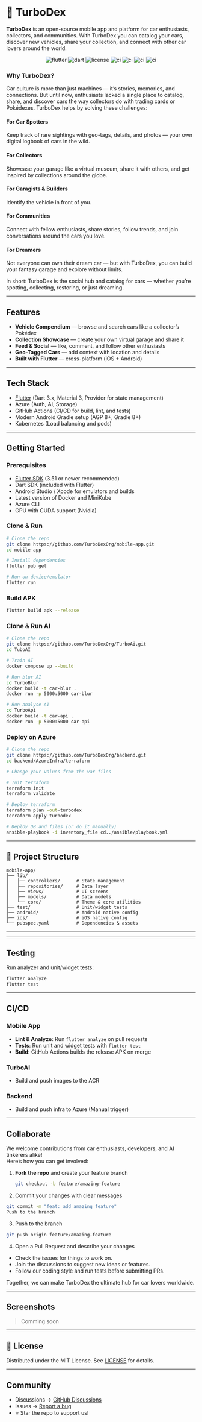 # 🚗 TurboDex

**TurboDex** is an open-source mobile app and platform for car enthusiasts, collectors, and communities.
With TurboDex you can catalog your cars, discover new vehicles, share your collection, and connect with other car lovers around the world.

<p align="center">
  <img src="https://img.shields.io/badge/Flutter-3.x-blue?logo=flutter" alt="flutter" />
  <img src="https://img.shields.io/badge/Dart-3.x-0175C2?logo=dart" alt="dart" />
  <img src="https://img.shields.io/badge/License-MIT-green.svg" alt="license" />
  <img src="https://img.shields.io/github/actions/workflow/status/Turbo-Dex/mobile_app/app.yml?branch=dev&label=Mobile%20App%20CI" alt="ci" />
  <img src="https://img.shields.io/github/actions/workflow/status/Turbo-Dex/TurboAi/ai.yml?branch=dev&label=Turbo%20Ai%20CI" alt="ci" />
  <img src="https://img.shields.io/github/actions/workflow/status/Turbo-Dex/TurboAi/blur.yml?branch=dev&label=Turbo%20Blur%20CI" alt="ci" />
  <img src="https://img.shields.io/github/actions/workflow/status/Turbo-Dex/backend/infra.yml?label=Backend%20CI" alt="ci" />
</p>

### Why TurboDex?

Car culture is more than just machines — it’s stories, memories, and connections. But until now, enthusiasts lacked a single place to catalog, share, and discover cars the way collectors do with trading cards or Pokédexes. TurboDex helps by solving these challenges:

#### For Car Spotters
Keep track of rare sightings with geo-tags, details, and photos — your own digital logbook of cars in the wild.

#### For Collectors 
Showcase your garage like a virtual museum, share it with others, and get inspired by collections around the globe.

#### For Garagists & Builders
Identify the vehicle in front of you.

#### For Communities
Connect with fellow enthusiasts, share stories, follow trends, and join conversations around the cars you love.

#### For Dreamers 
Not everyone can own their dream car — but with TurboDex, you can build your fantasy garage and explore without limits.

In short: TurboDex is the social hub and catalog for cars — whether you’re spotting, collecting, restoring, or just dreaming.

---

## Features

* **Vehicle Compendium** — browse and search cars like a collector’s Pokédex
* **Collection Showcase** — create your own virtual garage and share it
* **Feed & Social** — like, comment, and follow other enthusiasts
* **Geo-Tagged Cars** — add context with location and details
* **Built with Flutter** — cross-platform (iOS + Android)

---

## Tech Stack

* [Flutter](https://flutter.dev/) (Dart 3.x, Material 3, Provider for state management)
* Azure (Auth, AI, Storage)
* GitHub Actions (CI/CD for build, lint, and tests)
* Modern Android Gradle setup (AGP 8+, Gradle 8+)
* Kubernetes (Load balancing and pods)

---

## Getting Started

### Prerequisites

* [Flutter SDK](https://docs.flutter.dev/get-started/install) (3.51 or newer recommended)
* Dart SDK (included with Flutter)
* Android Studio / Xcode for emulators and builds
* Latest version of Docker and MiniKube
* Azure CLI
* GPU with CUDA support (Nvidia)

### Clone & Run

```bash
# Clone the repo
git clone https://github.com/TurboDexOrg/mobile-app.git
cd mobile-app

# Install dependencies
flutter pub get

# Run on device/emulator
flutter run
```

### Build APK

```bash
flutter build apk --release
```


### Clone & Run AI

```bash
# Clone the repo
git clone https://github.com/TurboDexOrg/TurboAi.git
cd TuboAI

# Train AI
docker compose up --build

# Run blur AI
cd TurboBlur
docker build -t car-blur .
docker run -p 5000:5000 car-blur

# Run analyse AI
cd TurboApi
docker build -t car-api .
docker run -p 5000:5000 car-api
```


### Deploy on Azure

```bash
# Clone the repo
git clone https://github.com/TurboDexOrg/backend.git
cd backend/AzureInfra/terraform

# Change your values from the var files

# Init terraform
terraform init
terraform validate

# Deploy terraform
terraform plan -out=turbodex
terraform apply turbodex

# Deploy DB and files (or do it manually)
ansible-playbook -i inventory_file cd../ansible/playbook.yml
```

---

## 📂 Project Structure

```
mobile-app/
├── lib/
│   ├── controllers/      # State management
│   ├── repositories/     # Data layer
│   ├── views/            # UI screens
│   ├── models/           # Data models
│   └── core/             # Theme & core utilities
├── test/                 # Unit/widget tests
├── android/              # Android native config
├── ios/                  # iOS native config
└── pubspec.yaml          # Dependencies & assets
```

---

---

## Testing

Run analyzer and unit/widget tests:

```bash
flutter analyze
flutter test
```

---

## CI/CD
### Mobile App
* **Lint & Analyze**: Run `flutter analyze` on pull requests
* **Tests**: Run unit and widget tests with `flutter test`
* **Build**: GitHub Actions builds the release APK on merge

### TurboAI
* Build and push images to the ACR

### Backend
* Build and push infra to Azure (Manual trigger)

---

## Collaborate

We welcome contributions from car enthusiasts, developers, and AI tinkerers alike!  
Here’s how you can get involved:

1. **Fork the repo** and create your feature branch  
   ```bash
   git checkout -b feature/amazing-feature
2. Commit your changes with clear messages

```bash
git commit -m "feat: add amazing feature"
Push to the branch
```
3. Push to the branch
```bash
git push origin feature/amazing-feature
```
4. Open a Pull Request and describe your changes



- Check the issues for things to work on.
- Join the discussions to suggest new ideas or features.
- Follow our coding style and run tests before submitting PRs.

Together, we can make TurboDex the ultimate hub for car lovers worldwide.

---

## Screenshots

> Comming soon

---

## 📜 License

Distributed under the MIT License. See [LICENSE](LICENSE) for details.

---

## Community

* Discussions → [GitHub Discussions](https://github.com/Turbo-Dex/mobile_app/discussions)
* Issues → [Report a bug](https://github.com/Turbo-Dex/mobile_app/issues)
* ⭐ Star the repo to support us!
